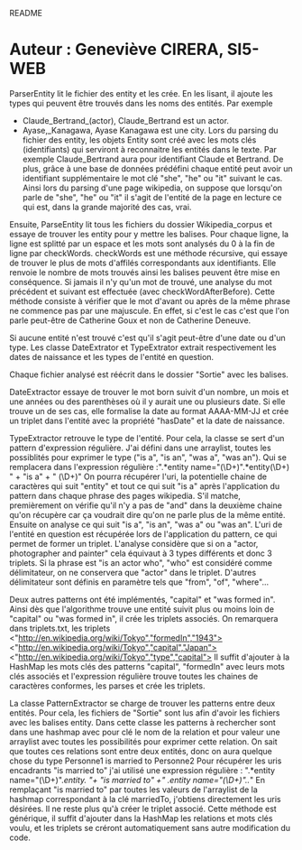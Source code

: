README

Auteur : Geneviève CIRERA, SI5- WEB
===============================================================

ParserEntity lit le fichier des entity et les crée. En les lisant, il ajoute les types qui peuvent être trouvés dans les noms des entités.
Par exemple 
   - Claude_Bertrand_(actor), Claude_Bertrand est un actor.
   - Ayase,_Kanagawa, Ayase Kanagawa est une city.
Lors du parsing du fichier des entity, les objets Entity sont créé avec les mots clés (identifiants) qui serviront à reconnaitre les entités dans le texte. Par exemple Claude_Bertrand aura pour identifiant Claude et Bertrand.
De plus, grâce à une base de données prédéfini chaque entité peut avoir un identifiant supplémentaire le mot clé "she", "he" ou "it" suivant le cas. Ainsi lors du parsing d'une page wikipedia, on suppose que lorsqu'on parle de "she", "he" ou "it" il s'agit de l'entité de la page en lecture ce qui est, dans la grande majorité des cas, vrai.

Ensuite, ParseEntity lit tous les fichiers du dossier Wikipedia_corpus et essaye de trouver les entity pour y mettre les balises. Pour chaque ligne, la ligne est splitté par un espace et les mots sont analysés du 0 à la fin de ligne par checkWords.
checkWords est une méthode récursive, qui essaye de trouver le plus de mots d'affilés correspondants aux identifiants. Elle renvoie le nombre de mots trouvés ainsi les balises peuvent être mise en conséquence. Si jamais il n'y qu'un mot de trouvé, une analyse du mot précédent et suivant est effectuée (avec checkWordAfterBefore). Cette méthode consiste à vérifier que le mot d'avant ou après de la même phrase ne commence pas par une majuscule. En effet, si c'est le cas c'est que l'on parle peut-être de Catherine Goux et non de Catherine Deneuve.

Si aucune entité n'est trouvé c'est qu'il s'agit peut-être d'une date ou d'un type. Les classe DateExtrator et TypeExtrator extrait respectivement les dates de naissance et les types de l'entité en question.

Chaque fichier analysé est réécrit dans le dossier "Sortie" avec les balises.

DateExtractor essaye de trouver le mot born suivit d'un nombre, un mois et une années ou des parenthèses où il y aurait une ou plusieurs date.
Si elle trouve un de ses cas, elle formalise la date au format AAAA-MM-JJ et crée un triplet dans l'entité avec la propriété "hasDate" et la date de naissance.

TypeExtractor retrouve le type de l'entité. Pour cela, la classe se sert d'un pattern d'expression régulière. J'ai défini dans une arraylist, toutes les possiblités pour exprimer le type ("is a", "is an", "was a", "was an"). Qui se remplacera dans l'expression régulière :".*entity name=\"(\\D+)\".*entity(\\D+) " + "is a" + " (\\D+)"
On pourra récupérer l'uri, la potentielle chaine de caractères qui suit "entity" et tout ce qui suit "is a" après l'application du pattern dans chaque phrase des pages wikipedia. S'il matche, premièrement on vérifie qu'il n'y a pas de "and" dans la deuxième chaine qu'on récupère car ça voudrait dire qu'on ne parle plus de la même entité. 
Ensuite on analyse ce qui suit "is a", "is an", "was a" ou "was an". L'uri de l'entité en question est récupérée lors de l'application du pattern, ce qui permet de former un triplet.
L'analyse considère que si on a "actor, photographer and painter" cela équivaut à 3 types différents et donc 3 triplets.
Si la phrase est "is an actor who", "who" est considéré comme délimitateur, on ne conservera que "actor" dans le triplet. D'autres délimitateur sont définis en paramètre tels que "from", "of", "where"...

Deux autres patterns ont été implémentés, "capital" et "was formed in". Ainsi dès que l'algorithme trouve une entité suivit plus ou moins loin de "capital" ou "was formed in", il crée les triplets associés.
On remarquera dans triplets.txt, les triplets
<"http://en.wikipedia.org/wiki/Tokyo","formedIn","1943">
<"http://en.wikipedia.org/wiki/Tokyo","capital","Japan">
<"http://en.wikipedia.org/wiki/Tokyo","type","capital">
Il suffit d'ajouter à la HashMap les mots clés des patterns "capital", "formedIn" avec leurs mots clés associés et l'expression régulière trouve toutes les chaines de caractères conformes, les parses et crée les triplets.

La classe PatternExtractor se charge de trouver les patterns entre deux entités. Pour cela, les fichiers de "Sortie" sont lus afin d'avoir les fichiers avec les balises entity.
Dans cette classe les patterns à rechercher sont dans une hashmap avec pour clé le nom de la relation et pour valeur une arraylist avec toutes les possibilités pour exprimer cette relation.
On sait que toutes ces relations sont entre deux entités, donc on aura quelque chose du type <entity name="uri1">Personne1</entity> is married to <entity name="uri2">Personne2</entity>
Pour récupérer les uris encadrants "is married to" j'ai utilisé une expression régulière : ".*entity name=\"(\\D+)\".*entity. "+ "is married to" +" .entity name=\"(\\D+)\"..*"
En remplaçant "is married to" par toutes les valeurs de l'arraylist de la hashmap correspondant à la clé marriedTo, j'obtiens directement les uris désirées. Il ne reste plus qu'à créer le triplet associé.
Cette méthode est générique, il suffit d'ajouter dans la HashMap les relations et mots clés voulu, et les triplets se créront automatiquement sans autre modification du code.
